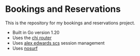 # Bookings and Reservations

This is the repository for my bookings and reservations project.

- Built in Go version 1.20
- Uses the [chi router](github.com/go-chi/chi)
- Uses [alex edwards scs](github.com/alexedwards/scs/v2) session management
- Uses [nosurf](github.com/justinas/nosurf)
